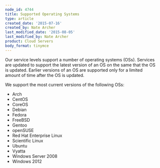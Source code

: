 ```yaml
---
node_id: 4744
title: Supported Operating Systems
type: article
created_date: '2015-07-16'
created_by: Nate Archer
last_modified_date: '2015-08-05'
last_modified_by: Nate Archer
product: Cloud Servers
body_format: tinymce
---
```


Our service levels support a number of operating systems (OSs). Services
are updated to support the latest version of an OS on the same that the
OS is updated. Earlier versions of an OS are supported only for a
limited amount of time after the OS is updated.

We support the most current versions of the following OSs:

-   Arch
-   CentOS
-   CoreOS
-   Debian
-   Fedora
-   FreeBSD
-   Gentoo
-   openSUSE
-   Red Hat Enterprise Linux
-   Scientific Linux
-   Ubuntu
-   Vyatta
-   Windows Server 2008
-   Windows 2012


